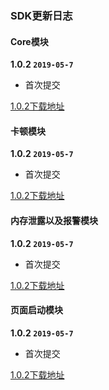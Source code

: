 ### SDK更新日志

#### Core模块
**1.0.2 `2019-05-7`**

- 首次提交

[1.0.2下载地址](https://cosmos.momocdn.com/cosmospackage/79/F0/79F059B7-F3E9-498C-93E9-3ED6ADAACD7120190507.aar)

#### 卡顿模块
**1.0.2 `2019-05-7`**

- 首次提交

[1.0.2下载地址](https://cosmos.momocdn.com/cosmospackage/47/1B/471B7A65-A9E4-D692-4BE5-156FE087872920190507.aar)

#### 内存泄露以及报警模块
**1.0.2 `2019-05-7`**

- 首次提交

[1.0.2下载地址](https://cosmos.momocdn.com/cosmospackage/75/E8/75E8C39C-6492-9870-2295-14A17364200520190507.aar)

#### 页面启动模块
**1.0.2 `2019-05-7`**

- 首次提交

[1.0.2下载地址](https://cosmos.momocdn.com/cosmospackage/07/D6/07D617CF-89AC-479C-9A4A-AED18E77874720190507.aar)